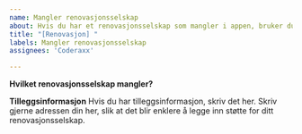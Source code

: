 ```yaml
---
name: Mangler renovasjonsselskap
about: Hvis du har et renovasjonsselskap som mangler i appen, bruker du denne malen.
title: "[Renovasjon] "
labels: Mangler renovasjonsselskap
assignees: 'Coderaxx'

---
```


**Hvilket renovasjonsselskap mangler?**


**Tilleggsinformasjon**
Hvis du har tilleggsinformasjon, skriv det her. Skriv gjerne adressen din her, slik at det blir enklere å legge inn støtte for ditt renovasjonsselskap.
